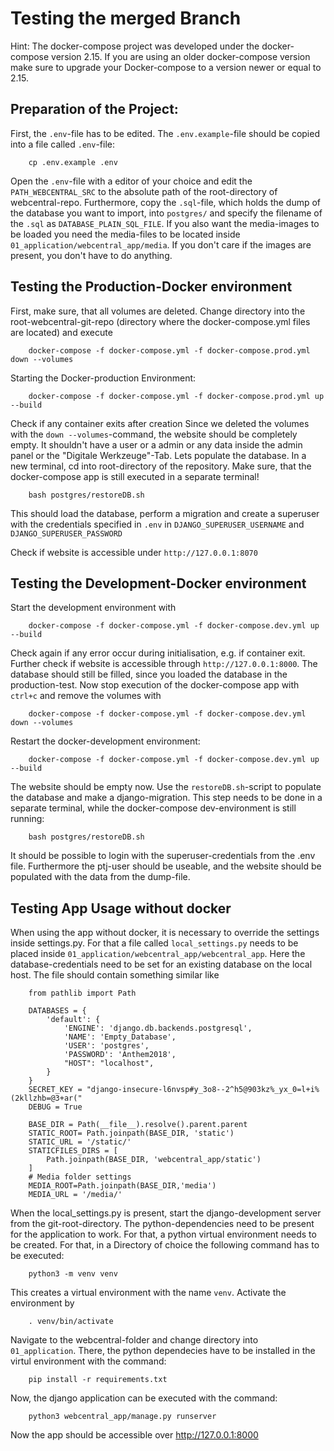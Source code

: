 # Testing the merged Branch
Hint: The docker-compose project was developed under the docker-compose version 2.15. If you are using 
an older docker-compose version make sure to upgrade your Docker-compose to a version newer or equal to 2.15.
## Preparation of the Project:
First, the `.env`-file has to be edited. The `.env.example`-file should be copied into 
a file called `.env`-file:
```
    cp .env.example .env 
``` 
Open the `.env`-file with a editor of your choice and edit the `PATH_WEBCENTRAL_SRC` to the absolute path of the root-directory of webcentral-repo.
Furthermore, copy the `.sql`-file, which holds the dump of the database you want to import,
into `postgres/` and specify the filename of the `.sql` as `DATABASE_PLAIN_SQL_FILE`.
If you also want the media-images to be loaded you need the media-files to be located inside 
`01_application/webcentral_app/media`. If you don't care if the images are present, you don't have to do anything.
## Testing the Production-Docker environment
First, make sure, that all volumes are deleted. Change directory into the root-webcentral-git-repo (directory where the docker-compose.yml files are located) and execute
```
    docker-compose -f docker-compose.yml -f docker-compose.prod.yml down --volumes
```
Starting the Docker-production Environment:
```
    docker-compose -f docker-compose.yml -f docker-compose.prod.yml up --build
```
Check if any container exits after creation
Since we deleted the volumes with the `down --volumes`-command, the website should be 
completely empty. It shouldn't have a user or a admin or any data inside the admin panel or the "Digitale Werkzeuge"-Tab.
Lets populate the database. In a new terminal, cd into root-directory of the repository.
Make sure, that the docker-compose app is still executed in a separate terminal!

```
    bash postgres/restoreDB.sh
```
This should load the database, perform a migration and create a superuser with the credentials specified in `.env` in `DJANGO_SUPERUSER_USERNAME` and `DJANGO_SUPERUSER_PASSWORD`

Check if website is accessible under `http://127.0.0.1:8070`
## Testing the Development-Docker environment
Start the development environment with
```
    docker-compose -f docker-compose.yml -f docker-compose.dev.yml up --build
```
Check again if any error occur during initialisation, e.g. if container exit. Further check if website is accessible through `http://127.0.0.1:8000`. The database should still be filled, since you loaded the database in the production-test.
Now stop execution of the docker-compose app with `ctrl+c` and remove the volumes with
```
    docker-compose -f docker-compose.yml -f docker-compose.dev.yml down --volumes
```
Restart the docker-development environment:
```
    docker-compose -f docker-compose.yml -f docker-compose.dev.yml up --build
```
The website should be empty now. Use the `restoreDB.sh`-script to populate the database and make a django-migration. This step needs to be done in a separate terminal, while the docker-compose dev-environment is still running:
```
    bash postgres/restoreDB.sh
```
It should be possible to login with the superuser-credentials from the .env file. Furthermore the ptj-user should be useable, and the website should be populated with the data from the dump-file.
## Testing App Usage without docker
When using the app without docker, it is necessary to override the settings inside settings.py.
For that a file called `local_settings.py` needs to be placed inside `01_application/webcentral_app/webcentral_app`. Here the database-credentials need to be set for an existing database on the local host. The file should contain something similar like 
```
    from pathlib import Path

    DATABASES = {
        'default': {
            'ENGINE': 'django.db.backends.postgresql',
            'NAME': 'Empty_Database',
            'USER': 'postgres',
            'PASSWORD': 'Anthem2018',
            "HOST": "localhost",
        }
    }
    SECRET_KEY = "django-insecure-l6nvsp#y_3o8--2^h5@903kz%_yx_0=l+i%(2kllzhb=@3+ar("
    DEBUG = True

    BASE_DIR = Path(__file__).resolve().parent.parent
    STATIC_ROOT= Path.joinpath(BASE_DIR, 'static')
    STATIC_URL = '/static/'
    STATICFILES_DIRS = [
        Path.joinpath(BASE_DIR, 'webcentral_app/static')
    ]
    # Media folder settings
    MEDIA_ROOT=Path.joinpath(BASE_DIR,'media')
    MEDIA_URL = '/media/'
```

When the local_settings.py is present, start the django-development server from the git-root-directory. 
The python-dependencies need to be present for the application to work. For that, a python virtual environment needs to
be created. For that, in a Directory of choice the following command has to be executed:
```
    python3 -m venv venv
```
This creates a virtual environment with the name `venv`. Activate the environment by
```
    . venv/bin/activate
```
Navigate to the webcentral-folder and change directory into `01_application`. There, the python dependecies have to be installed in the virtul environment with the command:
```
    pip install -r requirements.txt
```
Now, the django application can be executed with the command: 
```
    python3 webcentral_app/manage.py runserver 
```
Now the app should be accessible over http://127.0.0.1:8000
